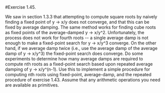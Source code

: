 #Exercise 1.45.  

We saw in section 1.3.3 that attempting to compute square roots by naively finding a
fixed point of y -> x/y does not converge, and that this can be fixed by average damping. The same
method works for finding cube roots as fixed points of the average-damped y -> x/y^2. Unfortunately,
the process does not work for fourth roots -- a single average damp is not enough to make a fixed-point
search for y -> x/y^3 converge. On the other hand, if we average damp twice (i.e., use the average damp
of the average damp of y -> x/y^3) the fixed-point search does converge. Do some experiments to
determine how many average damps are required to compute nth roots as a fixed-point search based upon
repeated average damping of y -> x/y^(n-1). Use this to implement a simple procedure for computing nth
roots using fixed-point, average-damp, and the repeated procedure of exercise 1.43. Assume that any
arithmetic operations you need are available as primitives.